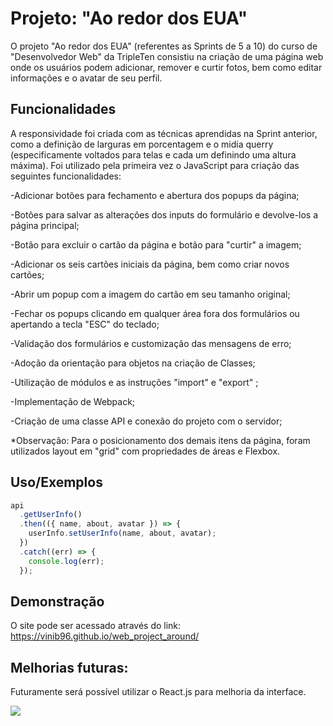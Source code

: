 
# Projeto: "Ao redor dos EUA"

O projeto "Ao redor dos EUA" (referentes as Sprints de 5 a 10) do curso de "Desenvolvedor Web" da TripleTen consistiu na criação de uma página web onde os usuários podem adicionar, remover e curtir fotos, bem como editar informações e o avatar de seu perfil. 

## Funcionalidades

A responsividade foi criada com as técnicas aprendidas na Sprint anterior, como a definição de larguras em porcentagem e o midia querry (especificamente voltados para telas e cada um definindo uma altura máxima). Foi utilizado pela primeira vez o JavaScript para criação das seguintes funcionalidades: 



-Adicionar botões para fechamento e abertura dos popups da página;

-Botões para salvar as alterações dos inputs do formulário e devolve-los a página principal;

-Botão para excluir o cartão da página e botão para "curtir" a imagem;

-Adicionar os seis cartões iniciais da página, bem como criar novos cartões;

-Abrir um popup com a imagem do cartão em seu tamanho original;

-Fechar os popups clicando em qualquer área fora dos formulários ou apertando a tecla "ESC" do teclado;

-Validação dos formulários e customização das mensagens de erro;

-Adoção da orientação para objetos na criação de Classes;

-Utilização de módulos e as instruções "import" e "export" ;

-Implementação de Webpack;

-Criação de uma classe API e conexão do projeto com o servidor;

*Observação: Para o posicionamento dos demais itens da página, foram utilizados layout em "grid" com propriedades de áreas e Flexbox.






## Uso/Exemplos

```javascript
api
  .getUserInfo()
  .then(({ name, about, avatar }) => {
    userInfo.setUserInfo(name, about, avatar);
  })
  .catch((err) => {
    console.log(err);
  });

```


## Demonstração

O site pode ser acessado através do link: https://vinib96.github.io/web_project_around/
## Melhorias futuras:

Futuramente será possível utilizar o React.js para melhoria da interface.




  <img src="https://miro.medium.com/v2/resize:fit:679/1*i8-u-V8LTTbQwTeUwLI_BQ.gif" />


